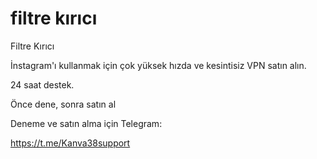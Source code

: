# filtre kırıcı
Filtre Kırıcı

İnstagram'ı kullanmak için çok yüksek hızda ve kesintisiz VPN satın alın. 

24 saat destek.

Önce dene, sonra satın al

Deneme ve satın alma için Telegram:

https://t.me/Kanva38support
